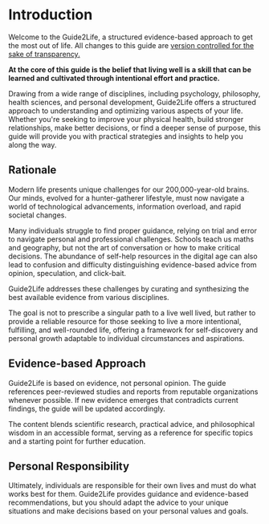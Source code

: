 # Introduction
Welcome to the Guide2Life, a structured evidence-based approach to get the most out of life. All changes to this guide are [version controlled for the sake of transparency. ](https://github.com/emanuelefaja/howtolive)

**At the core of this guide is the belief that living well is a skill that can be learned and cultivated through intentional effort and practice.**

Drawing from a wide range of disciplines, including psychology, philosophy, health sciences, and personal development, Guide2Life offers a structured approach to understanding and optimizing various aspects of your life. Whether you're seeking to improve your physical health, build stronger relationships, make better decisions, or find a deeper sense of purpose, this guide will provide you with practical strategies and insights to help you along the way.

## Rationale

Modern life presents unique challenges for our 200,000-year-old brains. Our minds, evolved for a hunter-gatherer lifestyle, must now navigate a world of technological advancements, information overload, and rapid societal changes. 

Many individuals struggle to find proper guidance, relying on trial and error to navigate personal and professional challenges. Schools teach us maths and geography, but not the art of conversation or how to make critical decisions. The abundance of self-help resources in the digital age can also lead to confusion and difficulty distinguishing evidence-based advice from opinion, speculation, and click-bait.

Guide2Life addresses these challenges by curating and synthesizing the best available evidence from various disciplines. 

The goal is not to prescribe a singular path to a live well lived, but rather to provide a reliable resource for those seeking to live a more intentional, fulfilling, and well-rounded life, offering a framework for self-discovery and personal growth adaptable to individual circumstances and aspirations.

## Evidence-based Approach
Guide2Life is based on evidence, not personal opinion. The guide references peer-reviewed studies and reports from reputable organizations whenever possible. If new evidence emerges that contradicts current findings, the guide will be updated accordingly.

The content blends scientific research, practical advice, and philosophical wisdom in an accessible format, serving as a reference for specific topics and a starting point for further education.

## Personal Responsibility
Ultimately, individuals are responsible for their own lives and must do what works best for them. Guide2Life provides guidance and evidence-based recommendations, but you should adapt the advice to your unique situations and make decisions based on your personal values and goals.
